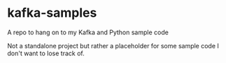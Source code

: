 # kafka-samples
A repo to hang on to my Kafka and Python sample code

Not a standalone project but rather a placeholder for some sample code I don't want to lose track of.
